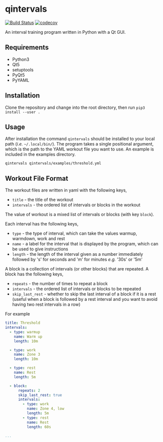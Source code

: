 # qintervals
[![Build Status](https://travis-ci.org/JimMadge/qintervals.svg?branch=master)](https://travis-ci.org/JimMadge/qintervals)
[![codecov](https://codecov.io/gh/JimMadge/qintervals/branch/master/graph/badge.svg)](https://codecov.io/gh/JimMadge/qintervals)

An interval training program written in Python with a Qt GUI.

## Requirements

- Python3
- Qt5
- setuptools
- PyQt5
- PyYAML

## Installation

Clone the repository and change into the root directory, then run `pip3 install --user .`

## Usage

After installation the command `qintervals` should be installed to your local path (_i.e._ `~/.local/bin/`). The program takes a single positional argument, which is the path to the YAML workout file you want to use. An example is included in the examples directory.

`qintervals qintervals/examples/threshold.yml`

## Workout File Format

The workout files are written in yaml with the following keys,

- `title` - the title of the workout
- `intervals` - the ordered list of intervals or blocks in the workout

The value of workout is a mixed list of intervals or blocks (with key `block`).

Each interval has the following keys,

- `type` - the type of interval, which can take the values warmup, warmdown, work and rest
- `name` - a label for the interval that is displayed by the program, which can be used to give instructions
- `length` - the length of the interval given as a number immediately followed by 's' for seconds and 'm' for minutes _e.g._ '30s' or '5m'

A block is a collection of intervals (or other blocks) that are repeated. A
block has the following keys,

- `repeats` - the number of times to repeat a block
- `intervals` - the ordered list of intervals or blocks to be repeated
- `skip_last_rest` - whether to skip the last interval of a block if it is a
  rest (useful when a block is followed by a rest interval and you want to avoid
  having two rest intervals in a row)

For example
```yaml
title: Threshold
intervals:
  - type: warmup
    name: Warm up
    length: 10m

  - type: work
    name: Zone 3
    length: 10m

  - type: rest
    name: Rest
    length: 5m

  - block:
      repeats: 2
      skip_last_rest: true
      intervals:
        - type: work
          name: Zone 4, low
          length: 5m
        - type: rest
          name: Rest
          length: 60s

...
```
